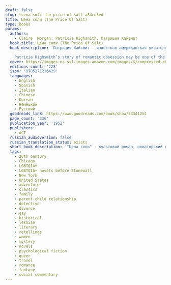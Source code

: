 ```yaml
---
draft: false
slug: tsena-soli-the-price-of-salt-a84cd3ed
title: Цена соли (The Price Of Salt)
type: books
params:
  authors:
    - Claire  Morgan, Patricia Highsmith, Патриция Хайсмит
  book_title: Цена соли (The Price Of Salt)
  book_description: 'Патриция Хайсмит - известная американская писательница, работавшая с жанром рассказа, психологического нуарного детектива и романа. Ее произведения экранизировали Альфред Хичкок, Лилиана Кавани, Вим Вендерс, Рене Клеман и другие. "Цена соли" - культовый роман, новаторский для американской литературы 1950-х годов и актуальный поныне. Он рассказывает о нелегком пути, который пришлось преодолеть двум сильным и страстным женщинам - юной и бедной Терезе, работающей продавщицей в универмаге, и домохозяйке Кэрол, вымотанной бракоразводным процессом.

    Patricia Highsmith’s story of romantic obsession may be one of the most important, but still largely unrecognized, novels of the twentieth century. First published in 1952 and touted as "the novel of a love that society forbids," the book soon became a cult classic.Based on a true story plucked from Highsmith’s own life,Caroltells the riveting drama of Therese Belivet, a stage designer trapped in a department-store day job, whose routine is forever shattered by a gorgeous epiphany—the appearance of Carol Aird, a customer who comes in to buy her daughter a Christmas toy. Therese begins to gravitate toward the alluring suburban housewife, who is trapped in a marriage as stultifying as Therese’s job. They fall in love and set out across the United States, ensnared by society’s confines and the imminent disapproval of others, yet propelled by their infatuation. Carol is a brilliantly written story that may surprise Highsmith fans and will delight those discovering her work.This authorized edition includes an afterword by Patricia Highsmith. Previously titled The Price of Salt.'
  cover: https://images-na.ssl-images-amazon.com/images/S/compressed.photo.goodreads.com/books/1588791366i/53341254.jpg
  editions count: '228'
  isbn: '9785171216429'
  languages:
    - English
    - Spanish
    - Italian
    - Chinese
    - Korean
    - Немецкий
    - Русский
  goodreads_link: https://www.goodreads.com/book/show/53341254
  page_count: '336'
  publication_year: '1952'
  publishers:
    - АСТ
  russian_audioversion: false
  russian_translation_status: exists
  short_book_description: '"Цена соли" - культовый роман, новаторский для американской литературы 1950-х годов и актуальный поныне…'
  tags:
    - 20th century
    - Chicago
    - LGBTQIA+
    - LGBTQIA+ novels before Stonewall
    - New York
    - United States
    - adventure
    - classics
    - family
    - parent-child relationship
    - detective
    - divorce
    - gay
    - historical
    - lesbian
    - literary
    - retellings
    - women
    - mystery
    - novels
    - psychological fiction
    - queer
    - travel
    - romance
    - fantasy
    - social commentary
---
```


